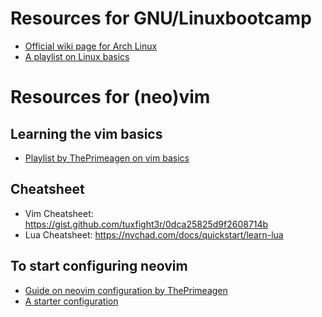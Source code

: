 # Resources for GNU/Linuxbootcamp
- [Official wiki page for Arch Linux](https://wiki.archlinux.org)
- [A playlist on Linux basics](https://www.youtube.com/playlist?list=PLc7fktTRMBowL6UykDk5hQBGyULHw5pcL)


# Resources for (neo)vim
 
## Learning the vim basics
- [Playlist by ThePrimeagen on vim basics](https://www.youtube.com/playlist?list=PLm323Lc7iSW_wuxqmKx_xxNtJC_hJbQ7R)


## Cheatsheet
- Vim Cheatsheet: https://gist.github.com/tuxfight3r/0dca25825d9f2608714b
- Lua Cheatsheet: https://nvchad.com/docs/quickstart/learn-lua

 
## To start configuring neovim
- [Guide on neovim configuration by ThePrimeagen](https://youtu.be/w7i4amO_zaE)
- [A starter configuration](https://youtu.be/m8C0Cq9Uv9o)
